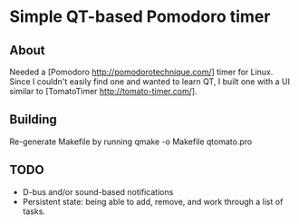 # Simple QT-based Pomodoro timer

## About

Needed a [Pomodoro http://pomodorotechnique.com/] timer for Linux. Since I couldn't easily find one and wanted to learn QT, I built one with a UI similar to [TomatoTimer http://tomato-timer.com/]. 

## Building

Re-generate Makefile by running qmake -o Makefile qtomato.pro

## TODO

* D-bus and/or sound-based notifications
* Persistent state: being able to add, remove, and work through a list of tasks.
